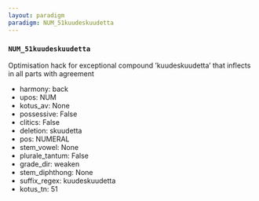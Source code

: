 ```yaml
---
layout: paradigm
paradigm: NUM_51kuudeskuudetta
---
```

### ` NUM_51kuudeskuudetta `

Optimisation hack for exceptional compound ’kuudeskuudetta’ that inflects in all parts with agreement
* harmony: back
* upos: NUM
* kotus_av: None
* possessive: False
* clitics: False
* deletion: skuudetta
* pos: NUMERAL
* stem_vowel: None
* plurale_tantum: False
* grade_dir: weaken
* stem_diphthong: None
* suffix_regex: kuudeskuudetta
* kotus_tn: 51

